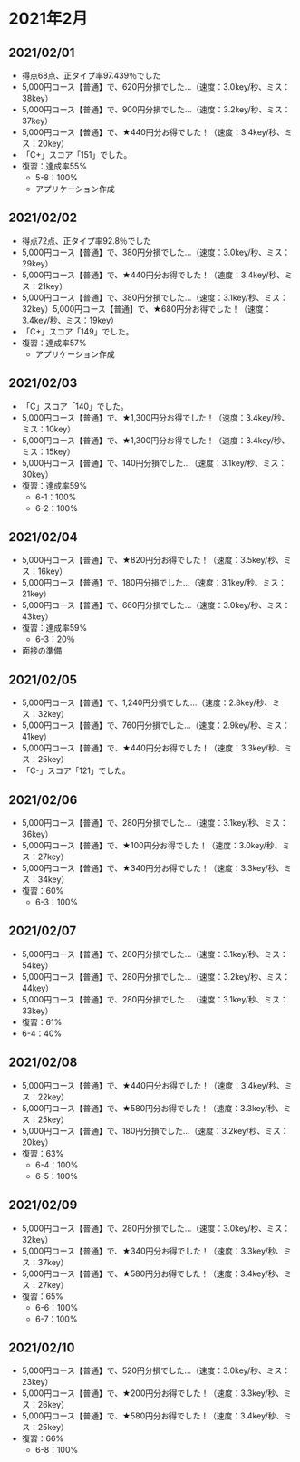 # 2021年2月

## 2021/02/01

- 得点68点、正タイプ率97.439％でした
- 5,000円コース【普通】で、620円分損でした…（速度：3.0key/秒、ミス：38key）
- 5,000円コース【普通】で、900円分損でした…（速度：3.2key/秒、ミス：37key）
- 5,000円コース【普通】で、★440円分お得でした！（速度：3.4key/秒、ミス：20key）
- 「C+」スコア「151」でした。
- 復習：達成率55%
  - 5-8：100%
  - アプリケーション作成

## 2021/02/02

- 得点72点、正タイプ率92.8％でした
- 5,000円コース【普通】で、380円分損でした…（速度：3.0key/秒、ミス：29key）
- 5,000円コース【普通】で、★440円分お得でした！（速度：3.4key/秒、ミス：21key）
- 5,000円コース【普通】で、380円分損でした…（速度：3.1key/秒、ミス：32key）5,000円コース【普通】で、★680円分お得でした！（速度：3.4key/秒、ミス：19key）
- 「C+」スコア「149」でした。
- 復習：達成率57%
  - アプリケーション作成

## 2021/02/03

- 「C」スコア「140」でした。
- 5,000円コース【普通】で、★1,300円分お得でした！（速度：3.4key/秒、ミス：10key）
- 5,000円コース【普通】で、★1,300円分お得でした！（速度：3.4key/秒、ミス：15key）
- 5,000円コース【普通】で、140円分損でした…（速度：3.1key/秒、ミス：30key）
- 復習：達成率59%
  - 6-1：100%
  - 6-2：100%

## 2021/02/04

- 5,000円コース【普通】で、★820円分お得でした！（速度：3.5key/秒、ミス：16key）
- 5,000円コース【普通】で、180円分損でした…（速度：3.1key/秒、ミス：21key）
- 5,000円コース【普通】で、660円分損でした…（速度：3.0key/秒、ミス：43key）
- 復習：達成率59%
  - 6-3：20％
- 面接の準備

## 2021/02/05

- 5,000円コース【普通】で、1,240円分損でした…（速度：2.8key/秒、ミス：32key）
- 5,000円コース【普通】で、760円分損でした…（速度：2.9key/秒、ミス：41key）
- 5,000円コース【普通】で、★440円分お得でした！（速度：3.3key/秒、ミス：25key）
- 「C-」スコア「121」でした。

## 2021/02/06

- 5,000円コース【普通】で、280円分損でした…（速度：3.1key/秒、ミス：36key）
- 5,000円コース【普通】で、★100円分お得でした！（速度：3.0key/秒、ミス：27key）
- 5,000円コース【普通】で、★340円分お得でした！（速度：3.3key/秒、ミス：34key）
- 復習：60%
  - 6-3：100%

## 2021/02/07

- 5,000円コース【普通】で、280円分損でした…（速度：3.1key/秒、ミス：54key）
- 5,000円コース【普通】で、280円分損でした…（速度：3.2key/秒、ミス：44key）
- 5,000円コース【普通】で、280円分損でした…（速度：3.1key/秒、ミス：33key）
-  復習：61%
  - 6-4：40%

## 2021/02/08

- 5,000円コース【普通】で、★440円分お得でした！（速度：3.4key/秒、ミス：22key）
- 5,000円コース【普通】で、★580円分お得でした！（速度：3.3key/秒、ミス：25key）
- 5,000円コース【普通】で、180円分損でした…（速度：3.2key/秒、ミス：20key）
- 復習：63%
  - 6-4：100%
  - 6-5：100%

## 2021/02/09

- 5,000円コース【普通】で、280円分損でした…（速度：3.0key/秒、ミス：32key）
- 5,000円コース【普通】で、★340円分お得でした！（速度：3.3key/秒、ミス：37key）
- 5,000円コース【普通】で、★580円分お得でした！（速度：3.4key/秒、ミス：27key）
- 復習：65%
  - 6-6：100%
  - 6-7：100%

## 2021/02/10

- 5,000円コース【普通】で、520円分損でした…（速度：3.0key/秒、ミス：23key）
- 5,000円コース【普通】で、★200円分お得でした！（速度：3.3key/秒、ミス：26key）
- 5,000円コース【普通】で、★580円分お得でした！（速度：3.4key/秒、ミス：25key）
- 復習：66%
  - 6-8：100%

